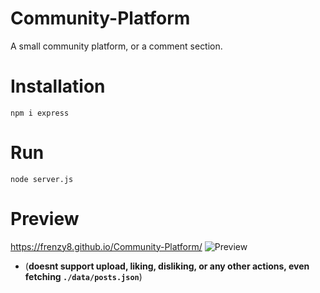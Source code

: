 # Community-Platform
A small community platform, or a comment section.

# Installation
```npm i express```

# Run
```node server.js```

# Preview
https://frenzy8.github.io/Community-Platform/ 
![Preview](https://raw.githubusercontent.com/FrenzY8/Community-Platform/main/data/download%20(5).png)
- (**doesnt support upload, liking, disliking, or any other actions, even fetching ```./data/posts.json```**)
